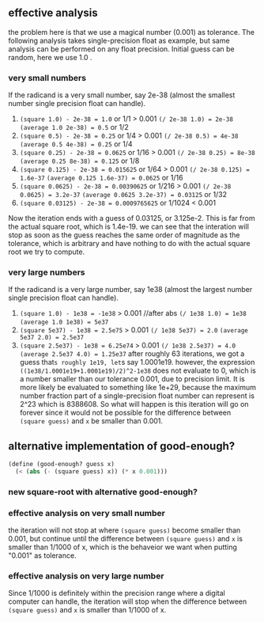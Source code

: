 ## effective analysis
the problem here is that we use a magical number (0.001) as tolerance. The following analysis takes single-precision float as example, but same analysis can be performed on any float precision. Initial guess can be random, here we use 1.0 .
### very small numbers
If the radicand is a very small number, say 2e-38 (almost the smallest number single precision float can handle).
1. `(square 1.0) - 2e-38 = 1.0` or 1/1 > 0.001
  `(/ 2e-38 1.0) = 2e-38`
  `(average 1.0 2e-38) = 0.5` or 1/2
1. `(square 0.5) - 2e-38 = 0.25` or 1/4 > 0.001
  `(/ 2e-38 0.5) = 4e-38`
  `(average 0.5 4e-38) = 0.25` or 1/4
1. `(square 0.25) - 2e-38 = 0.0625` or 1/16 > 0.001
  `(/ 2e-38 0.25) = 8e-38`
  `(average 0.25 8e-38) = 0.125` or 1/8
1. `(square 0.125) - 2e-38 = 0.015625` or 1/64 > 0.001
  `(/ 2e-38 0.125) = 1.6e-37`
  `(average 0.125 1.6e-37) = 0.0625` or 1/16
1. `(square 0.0625) - 2e-38 = 0.00390625` or 1/216 > 0.001
  `(/ 2e-38 0.0625) = 3.2e-37`
  `(average 0.0625 3.2e-37) = 0.03125` or 1/32
1. `(square 0.03125) - 2e-38 = 0.0009765625` or 1/1024 < 0.001

Now the iteration ends with a guess of 0.03125, or 3.125e-2. This is far from the actual square root, which is 1.4e-19. we can see that the interation will stop as soon as the guess reaches the same order of magnitude as the tolerance, which is arbitrary and have nothing to do with the actual square root we try to compute.
### very large numbers
If the radicand is a very large number, say 1e38 (almost the largest number single precision float can handle). 
1. `(square 1.0) - 1e38 = -1e38` > 0.001 //after abs
  `(/ 1e38 1.0) = 1e38`
  `(average 1.0 1e38) = 5e37` 
1. `(square 5e37) - 1e38 = 2.5e75` > 0.001
  `(/ 1e38 5e37) = 2.0`
  `(average 5e37 2.0) = 2.5e37` 
1. `(square 2.5e37) - 1e38 = 6.25e74` > 0.001
  `(/ 1e38 2.5e37) = 4.0`
  `(average 2.5e37 4.0) = 1.25e37` 
after roughly 63 iterations, we got a guess that`s roughly 1e19, let`s say 1.0001e19. however, the expression `((1e38/1.0001e19+1.0001e19)/2)^2-1e38` does not evaluate to 0, which is a number smaller than our tolerance 0.001, due to precision limit. It is more likely be evaluated to something like 1e+29, because the maximum number fraction part of a single-precision float number can represent is 2^23 which is 8388608. So what will happen is this iteration will go on forever since it would not be possible for the difference between `(square guess)` and `x` be smaller than 0.001.

## alternative implementation of good-enough?
```scheme
(define (good-enough? guess x)
  (< (abs (- (square guess) x)) (* x 0.001)))
```
### new square-root with alternative good-enough?
### effective analysis on very small number
the iteration will not stop at where `(square guess)` become smaller than 0.001, but continue until the difference between `(square guess)` and `x` is smaller than 1/1000 of x, which is the behaveior we want when putting "0.001" as tolerance.
### effective analysis on very large number
Since 1/1000 is definitely within the precision range where a digital computer can handle, the iteration will stop when the difference between `(square guess)` and `x` is smaller than 1/1000 of x. 


